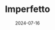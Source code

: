 ---
title: Imperfetto
address: 14 boulevard Richard Wallace, 92800 Puteaux
date: 2024-07-16
ratings:
- 5
tags:
- italien
- pizza
cover: IMG_4584
---
